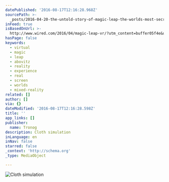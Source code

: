 ```yaml
---
datePublished: '2016-08-17T12:16:28.968Z'
sourcePath: >-
  _posts/2016-04-20-the-untold-story-of-magic-leap-the-worlds-most-secretive-s.md
inFeed: true
isBasedOnUrl: >-
  http://www.wired.com/2016/04/magic-leap-vr/?utm_content=buffer05f4e&utm_medium=social&utm_source=twitter.com&utm_campaign=buffer
hasPage: false
keywords:
  - virtual
  - magic
  - leap
  - abovitz
  - reality
  - experience
  - real
  - screen
  - worlds
  - mixed-reality
related: []
author: []
via: {}
dateModified: '2016-08-17T12:16:28.598Z'
title: ''
app_links: []
publisher:
  name: Tronog
description: Cloth simulation
inLanguage: en
inNav: false
starred: false
_context: 'http://schema.org'
_type: MediaObject

---
```

![Cloth simulation](https://the-grid-user-content.s3-us-west-2.amazonaws.com/bf6f20f4-7d58-4f1b-974a-a04bd23b8b77.jpg)